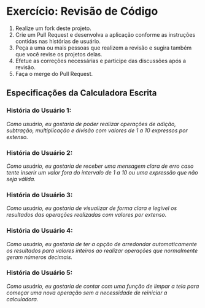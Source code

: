 # Exercício: Revisão de Código

1. Realize um fork deste projeto.
2. Crie um Pull Request e desenvolva a aplicação conforme as instruções contidas nas histórias de usuário.
3. Peça a uma ou mais pessoas que realizem a revisão e sugira também que você revise os projetos delas.
4. Efetue as correções necessárias e participe das discussões após a revisão.
5. Faça o merge do Pull Request.

## Especificações da Calculadora Escrita

### História do Usuário 1:
_Como usuário, eu gostaria de poder realizar operações de adição, subtração, multiplicação e divisão com valores de 1 a 10 expressos por extenso._ 

### História do Usuário 2:
_Como usuário, eu gostaria de receber uma mensagem clara de erro caso tente inserir um valor fora do intervalo de 1 a 10 ou uma expressão que não seja válida._

### História do Usuário 3:
_Como usuário, eu gostaria de visualizar de forma clara e legível os resultados das operações realizadas com valores por extenso._ 


### História do Usuário 4:
_Como usuário, eu gostaria de ter a opção de arredondar automaticamente os resultados para valores inteiros ao realizar operações que normalmente geram números decimais._


### História do Usuário 5:
_Como usuário, eu gostaria de contar com uma função de limpar a tela para começar uma nova operação sem a necessidade de reiniciar a calculadora._